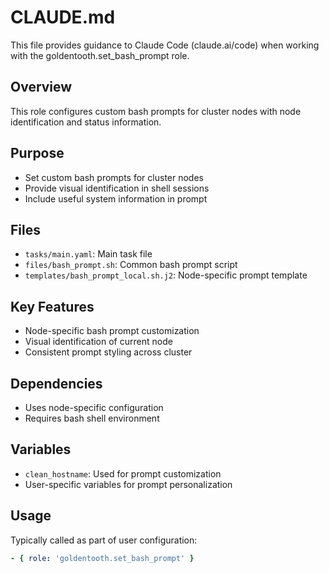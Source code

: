 # CLAUDE.md

This file provides guidance to Claude Code (claude.ai/code) when working with the goldentooth.set_bash_prompt role.

## Overview

This role configures custom bash prompts for cluster nodes with node identification and status information.

## Purpose

- Set custom bash prompts for cluster nodes
- Provide visual identification in shell sessions
- Include useful system information in prompt

## Files

- `tasks/main.yaml`: Main task file
- `files/bash_prompt.sh`: Common bash prompt script
- `templates/bash_prompt_local.sh.j2`: Node-specific prompt template

## Key Features

- Node-specific bash prompt customization
- Visual identification of current node
- Consistent prompt styling across cluster

## Dependencies

- Uses node-specific configuration
- Requires bash shell environment

## Variables

- `clean_hostname`: Used for prompt customization
- User-specific variables for prompt personalization

## Usage

Typically called as part of user configuration:
```yaml
- { role: 'goldentooth.set_bash_prompt' }
```
